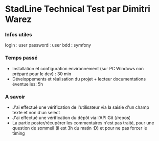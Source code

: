 # StadLine Technical Test par Dimitri Warez

### Infos utiles

login : user
password : user
bdd : symfony

### Temps passé

* Installation et configuration environnement (sur PC Windows non préparé pour le dev) : 30 min
* Développements et réalisation du projet + lecteur documentations éventuelles: 5h

### A savoir

* J'ai effectué une vérification de l'utilisateur via la saisie d'un champ texte et non d'un select
* J'ai effectué une vérification du dépôt via l'API Git (/repos)
* La partie poster/récupérer les commentaires n'est pas traité, pour une question de sommeil (il est 3h du matin :D) et pour ne pas forcer le timing